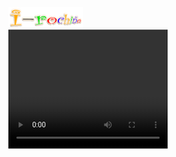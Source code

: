 <!DOCTYPE html>
<html lang="es">
<title> indexviajesmarte </title>

<head>
    <meta charset="UTF-8">
    <meta http-equiv="X-UA-Compatible" content="IE=edge">
    <meta name="viewport" content="width=device-width, initial-scale=1.0">
    <title>Document</title>
    <link rel="preconnect" href="https://fonts.googleapis.com">
    <link rel="preconnect" href="https://fonts.gstatic.com" crossorigin>
    <link href="https://fonts.googleapis.com/css2?family=Oswald:wght@300&display=swap" rel="stylesheet">
    <link rel="stylesheet" href="estilazo.css">
</head>

<body>
    <a href="https://irocho.wordpress.com"><img src="rocho.png" alt="rocho" width="150"></a>
    <br>
    <video width="320" height="240" controls>
        <source src="trigo.mp4"
            type="video/mp4">
        <source src="movie.ogg" type="video/ogg">

    </video>

    <svg version="1.1" xmlns="http://www.w3.org/2000/svg" width="" height="60" viewBox="0 0 170 165">
        <polygon fill="black" stroke="yellow" stroke-width="7" points="129,150 85,119 41,150 57,104 15,66
        68,66 85,15 102,65 156,66 113,98" />
    </svg>
    <h1>VIAJES AL ESPACIO</h1>

    <img src="https://encrypted-tbn0.gstatic.com/images?q=tbn:ANd9GcQaoiepeCFiTCVOKT4XqfE--GEnUu5WiMTN3w&usqp=CAU"
        width="350"> 
    <p>



    </p>
    <a href=marte.html>MARTE</a>

    </p>
    <p>
        <a href=jupiter.html>JUPITER</a>

    </p>
    <p>
        <a href=luna.html>LUNA</a>


    </p>
    <h1>VIAJES POR LA TIERRA</h1>

    <img src="Mapamundi-continentes.jpg" width="350">
    <p>



    </p>
    <a href=finlandia.html>FINLANDIA</a>

    </p>
    <p>
        <a href=buthan.html>BUTHAN</a>

    </p>
 


    </table>
    <h1>IDA</h1>

    <form action="/action_page.php">
        <label for="date">FECHA DE IDA:</label>
        <input type="date" id="week" name="week">
 
    </form>
    <hr>

    <h1> VUELTA </h1>
    <form action="/action_page.php">
        <label for="date">FECHA DE VUELTA:</label>
        <input type="date" id="week" name="week">
    <hr>
    </form>
    <h1>Destino</h1>
    <form>

        <select>

            <option value="l"> Marte</option>
            <option value="m">Jupiter</option>
            <option value="mm">Luna</option>
            <option value="m2">Butan</option>
            <option value="mm">✈️FINLANDIA</option>

        </select>



    </form>
    <hr>
    <form>
        <input type="submit" value="Haz clic para enviar la informac&iacute;on" />
        <input type="reset" value="Comenzar a rellenar de nuevo" />




    </form>
    <hr>
<h1>REGISTRO</h1>

<form action="/action_page.php">
    <label for="fname">First name:</label><br>
    <input type="text" id="fname" name="fname" value="John"><br>
    <label for="lname">Last name:</label><br>
    <input type="text" id="lname" name="lname" value="Doe"><br><br>
    <label for="number">Edad</label> <br>
    <input type="number" id="number"> 
    <br>
    <form>
        <input type="submit" value="Haz clic para enviar la informac&iacute;on" />
        <input type="reset" value="Comenzar a rellenar de nuevo" />




    </form>
  
    <footer>BY PANA</footer>

    <nav></nav>


</body>

</html>
<nav></nav>
